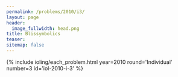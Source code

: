 ```yaml
---
permalink: /problems/2010/i3/
layout: page
header:
  image_fullwidth: head.png
title: Blissymbolics
teaser: 
sitemap: false
---
```


{% include ioling/each_problem.html year=2010 round='Individual' number=3 id='iol-2010-i-3' %}